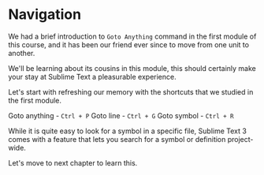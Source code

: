 Navigation
===========

We had a brief introduction to `Goto Anything` command in the first module of
this course, and it has been our friend ever since to move from one unit to 
another.

We'll be learning about its cousins in this module, this should certainly make
your stay at Sublime Text a pleasurable experience.

Let's start with refreshing our memory with the shortcuts that we studied in
the first module.

Goto anything - `Ctrl + P`
Goto line - `Ctrl + G`
Goto symbol - `Ctrl + R`

While it is quite easy to look for a symbol in a specific file, Sublime Text 3
comes with a feature that lets you search for a symbol or definition project-
wide.

Let's move to next chapter to learn this.

